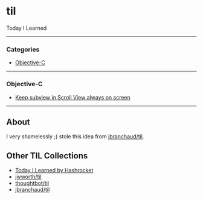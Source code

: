 # til
Today I Learned

---

### Categories

- [Objective-C](#objective-c)

---

### Objective-C

- [Keep subview in Scroll View always on screen](obj-c/keep-subview-in-scrollView-always-on-screen.md)

---

## About

I very shamelessly ;) stole this idea from [jbranchaud/til](https://github.com/jbranchaud/til).

## Other TIL Collections

* [Today I Learned by Hashrocket](https://til.hashrocket.com)
* [jwworth/til](https://github.com/jwworth/til)
* [thoughtbot/til](https://github.com/thoughtbot/til)
* [jbranchaud/til](https://github.com/jbranchaud/til)

